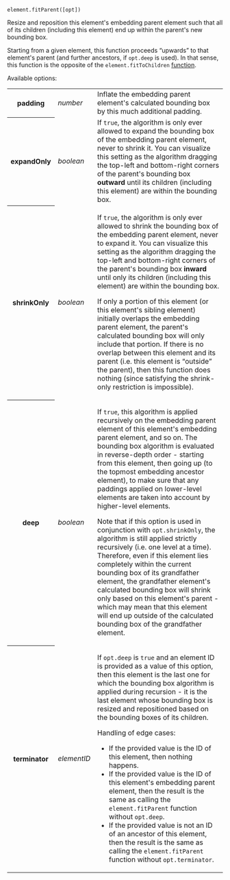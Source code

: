 <pre class="docs-method-signature"><code>element.fitParent([opt])</code></pre>

Resize and reposition this element's embedding parent element such that all of its children (including this element) end up within the parent's new bounding box.

Starting from a given element, this function proceeds <q>upwards</q> to that element's parent (and further ancestors, if `opt.deep` is used). In that sense, this function is the opposite of the `element.fitToChildren` [function](#dia.Element.prototype.fitToChildren).

Available options:

<table>
    <tr>
        <th>padding</th>
        <td><i>number</i></td>
        <td>Inflate the embedding parent element's calculated bounding box by this much additional padding.</td>
    </tr>
    <tr>
        <th>expandOnly</th>
        <td><i>boolean</i></td>
        <td>If <code>true</code>, the algorithm is only ever allowed to expand the bounding box of the embedding parent element, never to shrink it. You can visualize this setting as the algorithm dragging the top-left and bottom-right corners of the parent's bounding box <strong>outward</strong> until its children (including this element) are within the bounding box.</td>
    </tr>
    <tr>
        <th>shrinkOnly</th>
        <td><i>boolean</i></td>
        <td>
            <p>If <code>true</code>, the algorithm is only ever allowed to shrink the bounding box of the embedding parent element, never to expand it. You can visualize this setting as the algorithm dragging the top-left and bottom-right corners of the parent's bounding box <strong>inward</strong> until only its children (including this element) are within the bounding box.</p>
            <p>If only a portion of this element (or this element's sibling element) initially overlaps the embedding parent element, the parent's calculated bounding box will only include that portion. If there is no overlap between this element and its parent (i.e. this element is <q>outside</q> the parent), then this function does nothing (since satisfying the shrink-only restriction is impossible).</p>
        </td>
    </tr>
    <tr>
        <th>deep</th>
        <td><i>boolean</i></td>
        <td>
            <p>If <code>true</code>, this algorithm is applied recursively on the embedding parent element of this element's embedding parent element, and so on. The bounding box algorithm is evaluated in reverse-depth order - starting from this element, then going up (to the topmost embedding ancestor element), to make sure that any paddings applied on lower-level elements are taken into account by higher-level elements.</p>
            <p>Note that if this option is used in conjunction with <code>opt.shrinkOnly</code>, the algorithm is still applied strictly recursively (i.e. one level at a time). Therefore, even if this element lies completely within the current bounding box of its grandfather element, the grandfather element's calculated bounding box will shrink only based on this element's parent - which may mean that this element will end up outside of the calculated bounding box of the grandfather element.</p>
        </td>
    </tr>
    <tr>
        <th>terminator</th>
        <td><i>elementID</i></td>
        <td>
            <p>If <code>opt.deep</code> is <code>true</code> and an element ID is provided as a value of this option, then this element is the last one for which the bounding box algorithm is applied during recursion - it is the last element whose bounding box is resized and repositioned based on the bounding boxes of its children.</p>
            <p>Handling of edge cases:</p>
            <ul>
                <li>If the provided value is the ID of this element, then nothing happens.</li>
                <li>If the provided value is the ID of this element's embedding parent element, then the result is the same as calling the <code>element.fitParent</code> function without <code>opt.deep</code>.</li>
                <li>If the provided value is not an ID of an ancestor of this element, then the result is the same as calling the <code>element.fitParent</code> function without <code>opt.terminator</code>.</li>
            </ul>
        </td>
    </tr>
</table>
